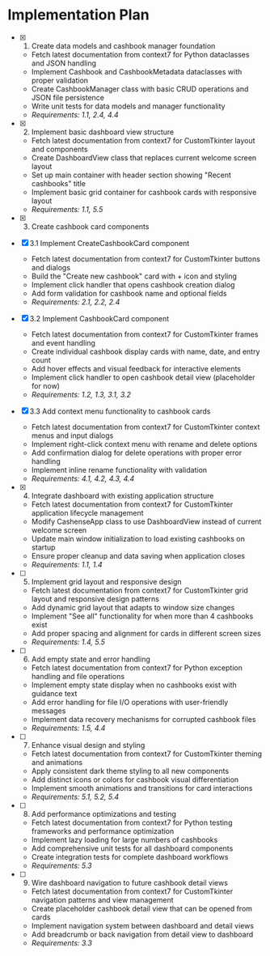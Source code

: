 # Implementation Plan

- [x] 1. Create data models and cashbook manager foundation





  - Fetch latest documentation from context7 for Python dataclasses and JSON handling
  - Implement Cashbook and CashbookMetadata dataclasses with proper validation
  - Create CashbookManager class with basic CRUD operations and JSON file persistence
  - Write unit tests for data models and manager functionality
  - _Requirements: 1.1, 2.4, 4.4_

- [x] 2. Implement basic dashboard view structure





  - Fetch latest documentation from context7 for CustomTkinter layout and components
  - Create DashboardView class that replaces current welcome screen layout
  - Set up main container with header section showing "Recent cashbooks" title
  - Implement basic grid container for cashbook cards with responsive layout
  - _Requirements: 1.1, 5.5_

- [x] 3. Create cashbook card components
- [x] 3.1 Implement CreateCashbookCard component





  - Fetch latest documentation from context7 for CustomTkinter buttons and dialogs
  - Build the "Create new cashbook" card with + icon and styling
  - Implement click handler that opens cashbook creation dialog
  - Add form validation for cashbook name and optional fields
  - _Requirements: 2.1, 2.2, 2.4_

- [x] 3.2 Implement CashbookCard component





  - Fetch latest documentation from context7 for CustomTkinter frames and event handling
  - Create individual cashbook display cards with name, date, and entry count
  - Add hover effects and visual feedback for interactive elements
  - Implement click handler to open cashbook detail view (placeholder for now)
  - _Requirements: 1.2, 1.3, 3.1, 3.2_

- [x] 3.3 Add context menu functionality to cashbook cards





  - Fetch latest documentation from context7 for CustomTkinter context menus and input dialogs
  - Implement right-click context menu with rename and delete options
  - Add confirmation dialog for delete operations with proper error handling
  - Implement inline rename functionality with validation
  - _Requirements: 4.1, 4.2, 4.3, 4.4_

- [x] 4. Integrate dashboard with existing application structure





  - Fetch latest documentation from context7 for CustomTkinter application lifecycle management
  - Modify CashenseApp class to use DashboardView instead of current welcome screen
  - Update main window initialization to load existing cashbooks on startup
  - Ensure proper cleanup and data saving when application closes
  - _Requirements: 1.1, 1.4_

- [ ] 5. Implement grid layout and responsive design
  - Fetch latest documentation from context7 for CustomTkinter grid layout and responsive design patterns
  - Add dynamic grid layout that adapts to window size changes
  - Implement "See all" functionality for when more than 4 cashbooks exist
  - Add proper spacing and alignment for cards in different screen sizes
  - _Requirements: 1.4, 5.5_

- [ ] 6. Add empty state and error handling
  - Fetch latest documentation from context7 for Python exception handling and file operations
  - Implement empty state display when no cashbooks exist with guidance text
  - Add error handling for file I/O operations with user-friendly messages
  - Implement data recovery mechanisms for corrupted cashbook files
  - _Requirements: 1.5, 4.4_

- [ ] 7. Enhance visual design and styling
  - Fetch latest documentation from context7 for CustomTkinter theming and animations
  - Apply consistent dark theme styling to all new components
  - Add distinct icons or colors for cashbook visual differentiation
  - Implement smooth animations and transitions for card interactions
  - _Requirements: 5.1, 5.2, 5.4_

- [ ] 8. Add performance optimizations and testing
  - Fetch latest documentation from context7 for Python testing frameworks and performance optimization
  - Implement lazy loading for large numbers of cashbooks
  - Add comprehensive unit tests for all dashboard components
  - Create integration tests for complete dashboard workflows
  - _Requirements: 5.3_

- [ ] 9. Wire dashboard navigation to future cashbook detail views
  - Fetch latest documentation from context7 for CustomTkinter navigation patterns and view management
  - Create placeholder cashbook detail view that can be opened from cards
  - Implement navigation system between dashboard and detail views
  - Add breadcrumb or back navigation from detail view to dashboard
  - _Requirements: 3.3_
